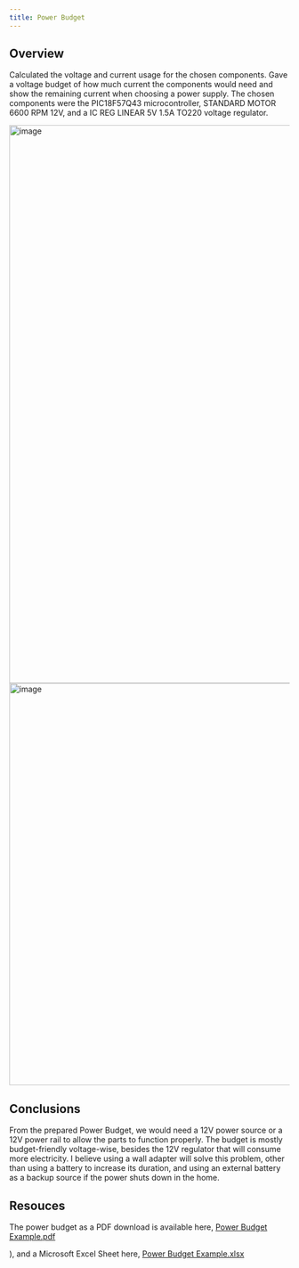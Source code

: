```yaml
---
title: Power Budget
---
```


## Overview
Calculated the voltage and current usage for the chosen components. Gave a voltage budget of how much current the components would need and show the remaining current when choosing a power supply. The chosen components were the PIC18F57Q43 microcontroller, STANDARD MOTOR 6600 RPM 12V, and a IC REG LINEAR 5V 1.5A TO220 voltage regulator.



<img width="1570" height="1002" alt="image" src="https://github.com/user-attachments/assets/82fa46c8-d815-499a-9b89-10e852eff0ef" />



<img width="1566" height="722" alt="image" src="https://github.com/user-attachments/assets/5f4fc377-d883-45f9-af6e-401b714622a8" />




## Conclusions

From the prepared Power Budget, we would need a 12V power source or a 12V power rail to allow the parts to function properly. The budget is mostly budget-friendly voltage-wise, besides the 12V regulator that will consume more electricity. I believe using a wall adapter will solve this problem, other than using a battery to increase its duration, and using an external battery as a backup source if the power shuts down in the home.  

## Resouces

The power budget as a PDF download is available here, [Power Budget Example.pdf](https://github.com/user-attachments/files/23277122/Power.Budget.Example.pdf)

), and a Microsoft Excel Sheet here, [Power Budget Example.xlsx](https://github.com/user-attachments/files/23277161/Power.Budget.Example.xlsx)

